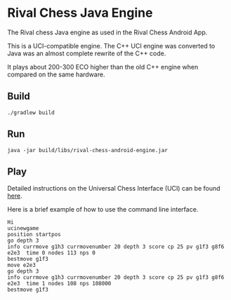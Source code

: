 Rival Chess Java Engine
=======================

The Rival chess Java engine as used in the Rival Chess Android App.

This is a UCI-compatible engine.  The C++ UCI engine was converted to Java was an almost complete rewrite of the C++ code. 

It plays about 200-300 ECO higher than the old C++ engine when compared on the same hardware.

## Build

    ./gradlew build
    
## Run
    java -jar build/libs/rival-chess-android-engine.jar
    
## Play

Detailed instructions on the Universal Chess Interface (UCI) can be found [here](http://wbec-ridderkerk.nl/html/UCIProtocol.html).

Here is a brief example of how to use the command line interface.

    Hi
    ucinewgame
    position startpos
    go depth 3
    info currmove g1h3 currmovenumber 20 depth 3 score cp 25 pv g1f3 g8f6 e2e3  time 0 nodes 113 nps 0
    bestmove g1f3
    move e2e3
    go depth 3
    info currmove g1h3 currmovenumber 20 depth 3 score cp 25 pv g1f3 g8f6 e2e3  time 1 nodes 108 nps 108000
    bestmove g1f3
